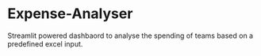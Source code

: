 # Expense-Analyser
Streamlit powered dashbaord to analyse the spending of teams based on a predefined excel input.
